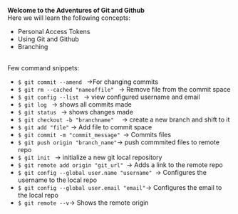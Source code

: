 **Welcome to the Adventures of Git and Github**
<br>
Here we will learn the following concepts: <br>
* Personal Access Tokens
* Using Git and Github
* Branching
<br>
Few command snippets:<br>
<ul>
<li><code>$ git commit --amend </code> ->For changing commits</li>
<li><code>$ git rm --cached "nameoffile" </code> -> Remove file from the commit space</li>
<li><code>$ git config --list </code> -> view configured username and email</li>
<li><code>$ git log </code> -> shows all commits made</li>
<li><code>$ git status </code> -> shows changes made</li>
<li><code>$ git checkout -b "branchname"  </code> -> create a new branch and shift to it</li>
<li><code>$ git add "file"</code> -> Add file to commit space </li>
<li><code>$ git commit -m "commit_message" </code>-> Commits files</li>
<li><code>$ git push origin "branch_name"</code>-> push commmited files to remote repo</li>
<li><code>$ git init </code> -> initialize a new git local repository</li>
<li><code>$ git remote add origin "git_url" </code>-> Adds a link to the remote repo</li>
<li><code>$ git config --global user.name "username" </code>-> Configures the username to the local repo</li>
<li><code>$ git config --global user.email "email"</code>-> Configures the email to the local repo</li>
<li><code>$ git remote --v</code>-> Shows the remote origin</li>
</ul>
